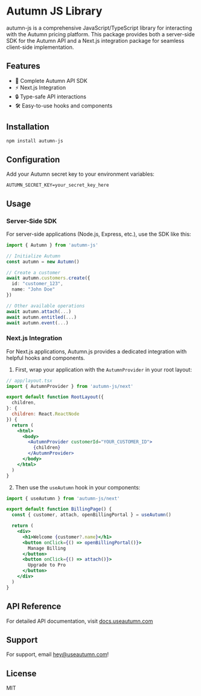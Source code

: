 # Autumn JS Library

autumn-js is a comprehensive JavaScript/TypeScript library for interacting with the Autumn pricing platform. This package provides both a server-side SDK for the Autumn API and a Next.js integration package for seamless client-side implementation.

## Features

- 🚀 Complete Autumn API SDK
- ⚡ Next.js Integration
- 🔒 Type-safe API interactions
- 🛠️ Easy-to-use hooks and components

## Installation

```bash
npm install autumn-js
```

## Configuration

Add your Autumn secret key to your environment variables:

```env
AUTUMN_SECRET_KEY=your_secret_key_here
```

## Usage

### Server-Side SDK

For server-side applications (Node.js, Express, etc.), use the SDK like this:

```typescript
import { Autumn } from 'autumn-js'

// Initialize Autumn
const autumn = new Autumn()

// Create a customer
await autumn.customers.create({
  id: "customer_123",
  name: "John Doe"
})

// Other available operations
await autumn.attach(...)
await autumn.entitled(...)
await autumn.event(...)
```

### Next.js Integration

For Next.js applications, Autumn.js provides a dedicated integration with helpful hooks and components.

1. First, wrap your application with the `AutumnProvider` in your root layout:

```jsx
// app/layout.tsx
import { AutumnProvider } from 'autumn-js/next'

export default function RootLayout({
  children,
}: {
  children: React.ReactNode
}) {
  return (
    <html>
      <body>
        <AutumnProvider customerId="YOUR_CUSTOMER_ID">
          {children}
        </AutumnProvider>
      </body>
    </html>
  )
}
```

2. Then use the `useAutumn` hook in your components:

```jsx
import { useAutumn } from 'autumn-js/next'

export default function BillingPage() {
  const { customer, attach, openBillingPortal } = useAutumn()

  return (
    <div>
      <h1>Welcome {customer?.name}</h1>
      <button onClick={() => openBillingPortal()}>
        Manage Billing
      </button>
      <button onClick={() => attach()}>
        Upgrade to Pro
      </button>
    </div>
  )
}
```


## API Reference

For detailed API documentation, visit [docs.useautumn.com](https://docs.useautumn.com)

## Support

For support, email hey@useautumn.com!

## License

MIT
